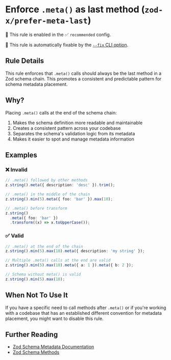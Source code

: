 # Enforce `.meta()` as last method (`zod-x/prefer-meta-last`)

💼 This rule is enabled in the ✅ `recommended` config.

🔧 This rule is automatically fixable by the [`--fix` CLI option](https://eslint.org/docs/latest/user-guide/command-line-interface#--fix).

<!-- end auto-generated rule header -->

## Rule Details

This rule enforces that `.meta()` calls should always be the last method in a Zod schema chain.
This promotes a consistent and predictable pattern for schema metadata placement.

## Why?

Placing `.meta()` calls at the end of the schema chain:

1. Makes the schema definition more readable and maintainable
2. Creates a consistent pattern across your codebase
3. Separates the schema's validation logic from its metadata
4. Makes it easier to spot and manage metadata information

## Examples

### ❌ Invalid

```ts
// .meta() followed by other methods
z.string().meta({ description: 'desc' }).trim();

// .meta() in the middle of the chain
z.string().min(5).meta({ foo: 'bar' }).max(10);

// .meta() before transform
z.string()
  .meta({ foo: 'bar' })
  .transform((x) => x.toUpperCase());
```

### ✅ Valid

```ts
// .meta() at the end of the chain
z.string().min(5).max(10).meta({ description: 'my string' });

// Multiple .meta() calls at the end are valid
z.string().min(5).max(10).meta({ a: 1 }).meta({ b: 2 });

// Schema without meta() is valid
z.string().min(5).max(10);
```

## When Not To Use It

If you have a specific need to call methods after `.meta()` or if you're working with a codebase that has an established different convention for metadata placement, you might want to disable this rule.

## Further Reading

- [Zod Schema Metadata Documentation](https://zod.dev/?id=metadata)
- [Zod Schema Methods](https://zod.dev/?id=methods)
